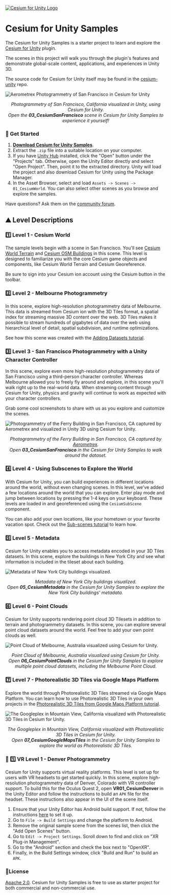 [![Cesium for Unity Logo](Images~/Cesium_for_Unity-Logo-WhiteBGH.jpg)](https://cesium.com/)

# Cesium for Unity Samples

The Cesium for Unity Samples is a starter project to learn and explore the [Cesium for Unity](https://cesium.com/platform/cesium-for-unity?utm_source=github&utm_medium=github&utm_campaign=unity) plugin.

The scenes in this project will walk you through the plugin's features and demonstrate global-scale content, applications, and experiences in Unity 3D.

The source code for Cesium for Unity itself may be found in the [cesium-unity](https://github.com/CesiumGS/cesium-unity) repo.

![Aerometrex Photogrammetry of San Francisco in Cesium for Unity](Images~/san_francisco.jpg)
*<p align="center">Photogrammetry of San Francisco, California visualized in Unity, using Cesium for Unity.<br>Open the <b>03_CesiumSanFrancisco</b> scene in Cesium for Unity Samples to experience it yourself!</p>*

### :rocket: Get Started

1. **[Download Cesium for Unity Samples](https://github.com/CesiumGS/cesium-unity-samples/releases/latest)**.
2. Extract the `.zip` file into a suitable location on your computer.
3. If you have [Unity Hub](https://unity.com/unity-hub) installed, click the "Open" button under the "Projects" tab. Otherwise, open the Unity Editor directly and select "Open Project". Then, point it to the extracted directory. Unity will load the project and also download Cesium for Unity using the Package Manager.
4. In the Asset Browser, select and load `Assets -> Scenes -> 01_CesiumWorld`. You can also select other scenes as you browse and explore the samples.

Have questions? Ask them on the [community forum](https://community.cesium.com).

## :mountain: Level Descriptions

### :one: Level 1 - Cesium World

The sample levels begin with a scene in San Francisco. You'll see [Cesium World Terrain](https://cesium.com/platform/cesium-ion/content/cesium-world-terrain/) and [Cesium OSM Buildings](https://cesium.com/platform/cesium-ion/content/cesium-osm-buildings/) in this scene. This level is designed to familiarize you with the core Cesium game objects and components, like Cesium World Terrain and Cesium Georeference.

Be sure to sign into your Cesium ion account using the Cesium button in the toolbar.

### :two: Level 2 - Melbourne Photogrammetry

In this scene, explore high-resolution photogrammetry data of Melbourne. This data is streamed from Cesium ion with the 3D Tiles format, a spatial index for streaming massive 3D content over the web. 3D Tiles makes it possible to stream hundreds of gigabytes of data over the web using hierarchical level of detail, spatial subdivision, and runtime optimizations.

See how this scene was created with the [Adding Datasets tutorial](https://cesium.com/learn/unity/unity-datasets/).

### :three: Level 3 - San Francisco Photogrammetry with a Unity Character Controller

In this scene, explore even more high-resolution photogrammetry data of San Francisco using a third-person character controller. Whereas Melbourne allowed you to freely fly around and explore, in this scene you'll walk right up to the real-world data. When streaming content through Cesium for Unity, physics and gravity will continue to work as expected with your character controllers.

Grab some cool screenshots to share with us as you explore and customize the scenes.

![Photogrammetry of the Ferry Building in San Francisco, CA captured by [Aerometrex](https://aerometrex.com.au/) and visualized in Unity 3D using Cesium for Unity.](Images~/ferry_building.jpg)
*<p align="center">Photogrammetry of the Ferry Building in San Francisco, CA captured by [Aerometrex](https://aerometrex.com.au/).<br>Open <b>03_CesiumSanFrancisco</b> in the Cesium for Unity Samples to walk around the dataset.</p>*

### :four: Level 4 - Using Subscenes to Explore the World

With Cesium for Unity, you can build experiences in different locations around the world, without even changing scenes. In this level, we've added a few locations around the world that you can explore. Enter play mode and jump between locations by pressing the 1-4 keys on your keyboard. These levels are loaded in and georeferenced using the `CesiumSubScene` component.

You can also add your own locations, like your hometown or your favorite vacation spot. Check out the [Sub-scenes tutorial](https://cesium.com/learn/unity/unity-subscenes/) to learn how.

### :five: Level 5 - Metadata

Cesium for Unity enables you to access metadata encoded in your 3D Tiles datasets. In this scene, explore the buildings in New York City and see what information is included in the tileset about each building.

![Metadata of New York City buildings visualized.](Images~/metadata.jpg)
*<p align="center">Metadata of New York City buildings visualized.<br>Open <b>05_CesiumMetadata</b> in the Cesium for Unity Samples to explore the New York City buildings' metadata.</p>*

### :six: Level 6 - Point Clouds

Cesium for Unity supports rendering point cloud 3D Tilesets in addition to terrain and photogrammetry datasets. In this scene, you can explore several point cloud datasets around the world. Feel free to add your own point clouds as well.

![Point Cloud of Melbourne, Australia visualized using Cesium for Unity.](Images~/melbourne_point_cloud.jpg)
*<p align="center">Point Cloud of Melbourne, Australia visualized using Cesium for Unity.<br>Open <b>06_CesiumPointClouds</b> in the Cesium for Unity Samples to explore multiple point cloud datasets, including the Melbourne Point Cloud.</p>*

### :seven: Level 7 - Photorealistic 3D Tiles via Google Maps Platform

Explore the world through Photorealistic 3D Tiles streamed via Google Maps Platform. You can learn how to use Photorealistic 3D Tiles in your own 
projects in the [Photorealistic 3D Tiles from Google Maps Platform tutorial](https://cesium.com/learn/unity/unity-photorealistic-3d-tiles).

![The Googleplex in Mountain View, California visualized with Photorealistic 3D Tiles in Cesium for Unity.](Images~/googleplex.jpeg)

*<p align="center">The Googleplex in Mountain View, California visualized with Photorealistic 3D Tiles in Cesium for Unity.<br>Open <b>07_CesiumGoogleMapsTiles</b> in the Cesium for Unity Samples to explore the world as Photorealistic 3D Tiles.</p>*

### :goggles: :one: VR Level 1 - Denver Photogrammetry

Cesium for Unity supports virtual reality platforms. This level is set up for users with VR headsets to get started quickly. In this scene, explore high-resolution photogrammetry data of Denver, Colorado with VR controller support. To build this for the Oculus Quest 2, open **VR01_CesiumDenver** in the Unity Editor and follow the instructions to build an `APK` file for the headset. These instructions also appear in the UI of the scene itself.

1. Ensure that your Unity Editor has Android build support. If not, follow the instructions [here](https://docs.unity3d.com/Manual/android-sdksetup.html) to set it up.
2. Go to `File -> Build Settings` and change the platform to Android.
3. Remove the original sample scene from the scenes list, then click the "Add Open Scenes" button.
4. Go to `Edit -> Project Settings`. Scroll down to find and click on "XR Plug-in Management".
5. Go to the "Android" section and check the box next to "OpenXR".
6. Finally, in the Build Settings window, click "Build and Run" to build an `APK`.

### :green_book:License

[Apache 2.0](http://www.apache.org/licenses/LICENSE-2.0.html). Cesium for Unity Samples is free to use as starter project for both commercial and non-commercial use.
